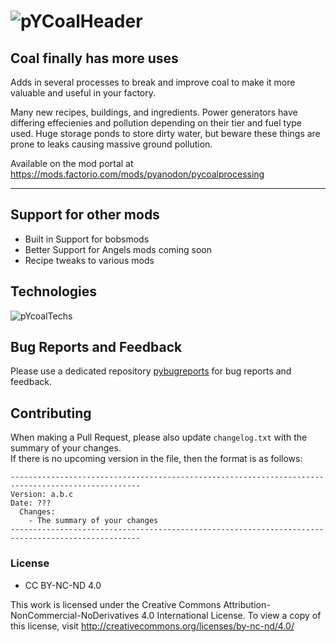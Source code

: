 # ![pYCoalHeader](http://i.imgur.com/StlIACh.jpg "pY Coal Processing")

## Coal finally has more uses

Adds in several processes to break and improve coal to make it more valuable and useful in your factory.

Many new recipes, buildings, and ingredients. Power generators have differing effecienies and pollution depending on their tier and fuel type used. Huge storage ponds to store dirty water, but beware these things are prone to leaks causing massive ground pollution.

Available on the mod portal at <https://mods.factorio.com/mods/pyanodon/pycoalprocessing>

-----

## Support for other mods

* Built in Support for bobsmods
* Better Support for Angels mods coming soon
* Recipe tweaks to various mods

## Technologies

![pYcoalTechs](http://i.imgur.com/ls3FQ8G.jpg "Technologies")

## Bug Reports and Feedback

Please use a dedicated repository [pybugreports](https://github.com/pyanodon/pybugreports) for bug reports and feedback.

## Contributing

When making a Pull Request, please also update `changelog.txt` with the summary of your changes.  
If there is no upcoming version in the file, then the format is as follows:
```
---------------------------------------------------------------------------------------------------
Version: a.b.c
Date: ???
  Changes:
    - The summary of your changes
---------------------------------------------------------------------------------------------------
```

### License

* CC BY-NC-ND 4.0

This work is licensed under the Creative Commons Attribution-NonCommercial-NoDerivatives 4.0 International License. To view a copy of this license, visit <http://creativecommons.org/licenses/by-nc-nd/4.0/>
